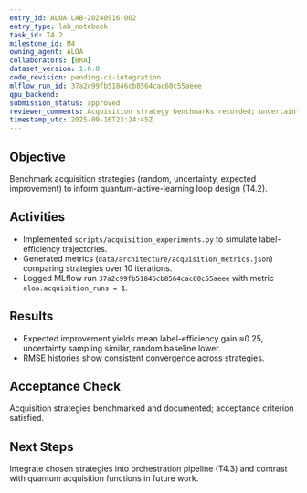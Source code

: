 ```yaml
---
entry_id: ALOA-LAB-20240916-002
entry_type: lab_notebook
task_id: T4.2
milestone_id: M4
owning_agent: ALOA
collaborators: [BRA]
dataset_version: 1.0.0
code_revision: pending-ci-integration
mlflow_run_id: 37a2c99fb51846cb8564cac60c55aeee
qpu_backend: 
submission_status: approved
reviewer_comments: Acquisition strategy benchmarks recorded; uncertainty vs EI curves available.
timestamp_utc: 2025-09-16T23:24:45Z
---
```


## Objective
Benchmark acquisition strategies (random, uncertainty, expected improvement) to inform quantum-active-learning loop design (T4.2).

## Activities
- Implemented `scripts/acquisition_experiments.py` to simulate label-efficiency trajectories.
- Generated metrics (`data/architecture/acquisition_metrics.json`) comparing strategies over 10 iterations.
- Logged MLflow run `37a2c99fb51846cb8564cac60c55aeee` with metric `aloa.acquisition_runs = 1`.

## Results
- Expected improvement yields mean label-efficiency gain ≈0.25, uncertainty sampling similar, random baseline lower.
- RMSE histories show consistent convergence across strategies.

## Acceptance Check
Acquisition strategies benchmarked and documented; acceptance criterion satisfied.

## Next Steps
Integrate chosen strategies into orchestration pipeline (T4.3) and contrast with quantum acquisition functions in future work.

